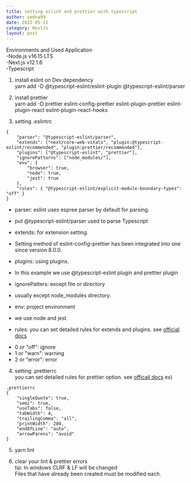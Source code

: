 ```yaml
---
title: setting eslint and prettier with typescript
author: sedna99
date: 2022-05-21
category: NextJs
layout: post
---
```


Environments and Used Application  
-Node.js v16.15 LTS  
-Next.js v12.1.6  
-Typescript  

1. install eslint on Dev dependency  
yarn add -D @typescript-eslint/eslint-plugin @typescript-eslint/parser

2. install prettier  
yarn add -D prettier eslint-config-prettier eslint-plugin-prettier eslint-plugin-react eslint-plugin-react-hooks

3. setting .eslintrc  
```
{  
    "parser": "@typescript-eslint/parser",  
    "extends": ["next/core-web-vitals", "plugin:@typescript-eslint/recommended", "plugin:prettier/recommended"],  
    "plugins": ["@typescript-eslint", "prettier"],  
    "ignorePatterns": ["node_modules/"],  
    "env": {  
        "browser": true,  
        "node": true,  
        "jest": true  
    },  
    "rules": { "@typescript-eslint/explicit-module-boundary-types": "off" }  
}
```
- parser: eslint uses espree parser by default for parsing. 
+ put @typescript-eslint/parser used to parse Typescript  
- extends: for extension setting.  
+ Setting method of eslint-config-prettier has been integrated into one since version 8.0.0.  
- plugins: using plugins.  
+ In this example we use @typescript-eslint plugin and prettier plugin  
- ignorePatters: except file or directory  
+ usually except node_modules directory.  
- env: project environment  
+ we use node and jest  
- rules: you can set detailed rules for extends and plugins. see [official docs][EslintRulesOfficial]  
+ 0 or "off": ignore  
+ 1 or "warn": warning  
+ 2 or "error": error  

4. setting .prettierrc  
you can set detailed rules for prettier option. see [officail docs][PrettierOptionsOfficial]
ex)  
```
.prettierrc  
{  
	"singleQuote": true,  
	"semi": true,  
	"useTabs": false,  
	"tabWidth": 4,  
	"trailingComma": "all",  
	"printWidth": 200,  
	"endOfLine": "auto",   
    "arrowParens": "avoid"  
}  
```

5. yarn lint  

6. clear your lint & prettier errors  
tip: In windows CLRF & LF will be changed  
     Files that have already been created must be modified each.  
      

[EslintRulesOfficial]: https://eslint.org/docs/rules/
[PrettierOptionsOfficial]: https://prettier.io/docs/en/options.html